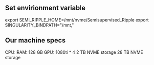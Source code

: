 ## Set envirionment variable
export SEMI_RIPPLE_HOME=/mnt/nvme/Semisupervised_Ripple
export SINGULARITY_BINDPATH="/mnt,"

## Our machine specs
CPU:
RAM: 128 GB
GPU: 1080ti * 4
2 TB NVME storage
28 TB NVME storage

